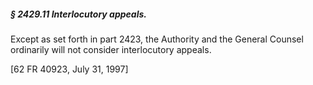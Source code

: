 ##### § 2429.11 Interlocutory appeals. #####

Except as set forth in part 2423, the Authority and the General Counsel ordinarily will not consider interlocutory appeals.

[62 FR 40923, July 31, 1997]